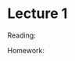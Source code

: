 <link rel="stylesheet" href="http://www.w3.org/StyleSheets/Core/Swiss" type="text/css">

Lecture 1
=========

Reading:

Homework:
